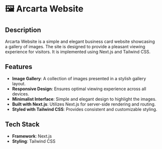 # 🖼️ Arcarta Website

## Description

Arcarta Website is a simple and elegant business card website showcasing a gallery of images. The site is designed to provide a pleasant viewing experience for visitors. It is implemented using Next.js and Tailwind CSS.

## Features

- **Image Gallery**: A collection of images presented in a stylish gallery layout.
- **Responsive Design**: Ensures optimal viewing experience across all devices.
- **Minimalist Interface**: Simple and elegant design to highlight the images.
- **Built with Next.js**: Utilizes Next.js for server-side rendering and routing.
- **Styled with Tailwind CSS**: Provides consistent and customizable styling.

## Tech Stack

- **Framework**: Next.js
- **Styling**: Tailwind CSS
